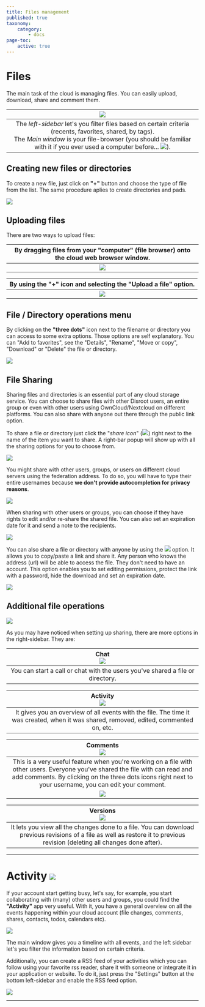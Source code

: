 ```yaml
---
title: Files management
published: true
taxonomy:
    category:
        - docs
page-toc:
    active: true
---
```

# Files

The main task of the cloud is managing files. You can easily upload, download, share and comment them.

|![](en/main.png)|
|:--:|
|The *left-sidebar* let's you filter files based on certain criteria (recents, favorites, shared, by tags).<br>The *Main window* is your file-browser (you should be familiar with it if you ever used a computer before... ![](en/p.png)).|

## Creating new files or directories
To create a new file, just click on **"+"** button and choose the type of file from the list. The same procedure aplies to create directories and pads.

![](en/file_creation.gif)

## Uploading files
There are two ways to upload files:

|By dragging files from your "computer" (file browser) onto the cloud web browser window.|
|:--:|
|![](en/dragging_files.gif)|

|By using the **"+"** icon and selecting the "**Upload a file**" option.|
|:--:|
|![](en/uploading_files.gif)|

## File / Directory operations menu
By clicking on the **"three dots"** icon next to the filename or directory you can access to some extra options. Those options are self explanatory. You can "Add to favorites", see the "Details", "Rename", "Move or copy", "Download" or "Delete" the file or directory.

![](en/file_menu.png)


## File Sharing
Sharing files and directories is an essential part of any cloud storage service. You can choose to share files with other Disroot users, an entire group or even with other users using OwnCloud/Nextcloud on different platforms. You can also share with anyone out there through the public link option.

To share a file or directory just click the "*share icon*" (![](en/share_icon.png)) right next to the name of the item you want to share. A right-bar popup will show up with all the sharing options for you to choose from.

![](en/file_sharing_menu.png)

You might share with other users, groups, or users on different cloud servers using the federation address. To do so, you will have to type their entire usernames because **we don't provide autocompletion for privacy reasons**.<br>

![](en/sharing_options.png)

When sharing with other users or groups, you can choose if they have rights to edit and/or re-share the shared file. You can also set an expiration date for it and send a note to the recipients.

![](en/edit_options.png)

You can also share a file or directory with anyone by using the ![](en/sharing_icon.png) option. It allows you to copy/paste a link and share it. Any person who knows the address (url) will be able to access the file. They don't need to have an account. This option enables you to set editing permissions, protect the link with a password, hide the download and set an expiration date.

![](en/share_link_options.png)

## Additional file operations

![](en/other_ops.png)

As you may have noticed when setting up sharing, there are more options in the right-sidebar.
They are:

|**Chat**<br>![](en/chat_opt.png)|
|:--:|
|You can start a call or chat with the users you've shared a file or directory.|

|**Activity**<br>![](en/activity_opt.png)|
|:--:|
|It gives you an overview of all events with the file. The time it was created, when it was shared, removed, edited, commented on, etc.|

|**Comments**<br>![](en/comment_01.png)|
|:--:|
|This is a very useful feature when you're working on a file with other users. Everyone you've shared the file with can read and add comments. By clicking on the three dots icons right next to your username, you can edit your comment.|
|![](en/comment_edit.png)|

|**Versions**<br>![](en/versions_opt.png)|
|:--:|
|It lets you view all the changes done to a file. You can download previous revisions of a file as well as restore it to previous revision (deleting all changes done after).|

----------

# Activity ![](en/main_activities_icon.png)

If your account start getting busy, let's say, for example, you start collaborating with (many) other users and groups, you could find the **"Activity"** app very useful. With it, you have a general overview on all the events happening within your cloud account (file changes, comments, shares, contacts, todos, calendars etc).

![](en/activity_app.png)

The main window gives you a timeline with all events, and the left sidebar let's you filter the information based on certain criteria.

Additionally, you can create a RSS feed of your activities which you can follow using your favorite rss reader, share it with someone or integrate it in your application or website. To do it, just press the "Settings" button at the bottom left-sidebar and enable the RSS feed option.

![](en/activity_rss.png)

----------
